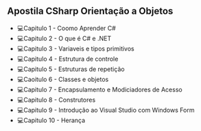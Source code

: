 ## Apostila CSharp Orientação a Objetos
- 💻Capitulo 1 - Coomo Aprender C#
- 💻Capitulo 2 - O que é C# e .NET
- 💻Capitulo 3 - Variaveis e tipos primitivos
- 💻Capitulo 4 - Estrutura de controle
- 💻Capitulo 5 - Estruturas de repetição
- 💻Caoitulo 6 - Classes e objetos
- 💻Capitulo 7 - Encapsulamento e Modiciadores de Acesso
- 💻Capitulo 8 - Construtores
- 💻Capitulo 9 - Introdução ao Visual Studio com Windows Form
- 💻Capitulo 10 - Herança 
